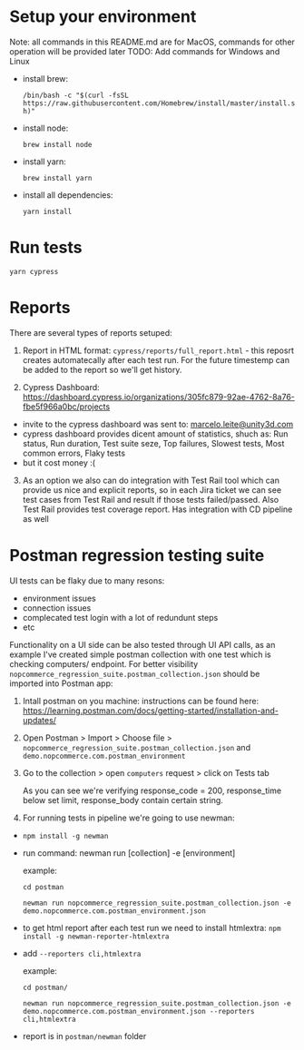 # Setup your environment

Note: all commands in this README.md are for MacOS, commands for other operation will be provided later
TODO: Add commands for Windows and Linux  

- install brew: 

  `/bin/bash -c "$(curl -fsSL https://raw.githubusercontent.com/Homebrew/install/master/install.sh)"`

- install node:

  `brew install node`

- install yarn:

  `brew install yarn`

- install all dependencies:

  `yarn install`

# Run tests  

  `yarn cypress`

# Reports

There are several types of reports setuped:

1. Report in HTML format: `cypress/reports/full_report.html` - this reposrt creates automatecally after each test run. For the future timestemp can be added to the report so we'll get history.

2. Cypress Dashboard: https://dashboard.cypress.io/organizations/305fc879-92ae-4762-8a76-fbe5f966a0bc/projects

  - invite to the cypress dashboard was sent to: marcelo.leite@unity3d.com 
  - cypress dashboard provides dicent amount of statistics, shuch as: Run status, Run duration, Test suite seze, Top failures, Slowest tests, Most common errors, Flaky tests
  - but it cost money :(

3. As an option we also can do integration with Test Rail tool which can provide us nice and explicit reports, so in each Jira ticket we can see test cases from Test Rail and result if those tests failed/passed. Also Test Rail provides test coverage report. Has integration with CD pipeline as well

# Postman regression testing suite

UI tests can be flaky due to many resons:

- environment issues
- connection issues
- complecated test login with a lot of redundunt steps
- etc

Functionality on a UI side can be also tested through UI API calls, as an example I've created simple postman collection with one test which is checking computers/ endpoint.
For better visibility `nopcommerce_regression_suite.postman_collection.json` should be imported into Postman app:

1. Intall postman on you machine: instructions can be found here: https://learning.postman.com/docs/getting-started/installation-and-updates/

2. Open Postman > Import > Choose file > `nopcommerce_regression_suite.postman_collection.json` and `demo.nopcommerce.com.postman_environment`

3. Go to the collection > open `computers` request > click on Tests tab

    As you can see we're verifying response_code = 200, response_time below set limit, response_body contain certain string.

4. For running tests in pipeline we're going to use newman:

- `npm install -g newman`

- run command: newman run [collection] -e [environment]

  example: 
  
  `cd postman`
  
  `newman run nopcommerce_regression_suite.postman_collection.json -e demo.nopcommerce.com.postman_environment.json`

- to get html report after each test run we need to install htmlextra: `npm install -g newman-reporter-htmlextra`

- add  `--reporters cli,htmlextra`

  example: 
  
  `cd postman/`
  
  `newman run nopcommerce_regression_suite.postman_collection.json -e demo.nopcommerce.com.postman_environment.json --reporters cli,htmlextra`

- report is in `postman/newman` folder


 


